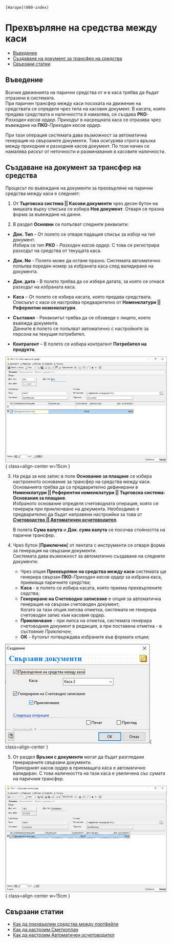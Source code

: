 ```{only} html
[Нагоре](000-index)
```

# **Прехвърляне на средства между каси**

- [Въведение](#въведение)  
- [Създаване на документ за трансфер на средства](#създаване-на-документ-за-трансфер-на-средства)  
- [Свързани статии](#свързани-статии)  

## **Въведение**

Всички движенията на парични средства от и в каса трябва да бъдат отразени в системата.  
При паричен трансфер между каси посоката на движение на средствата се определя чрез типа на касовия документ. В касата, която предава средствата и наличността ѝ намалява, се създава **РКО**-*Разходен касов ордер*. Приходът в насрещната каса се отразява чрез въвеждане на **ПКО**-*Приходен касов ордер*.  

При тази операция системата дава възможност за автоматична генерация на свързаните документи. Това осигурява строга връзка между приходния и разходния касов документ. По този начин се намалява рискът от неточности и разминавания в касовите наличности.  

## **Създаване на документ за трансфер на средства**

Процесът по въвеждане на документи за прехвърляне на парични средства между каси е следният:

1) От **Търговска система || Касови документи** чрез десен бутон на мишката върху списъка се избира **Нов документ**. Отваря се празна форма за въвеждане на данни.  

2) В раздел **Основни** се попълват следните реквизити:

- **Док. Тип** – От полето се отваря падащия списък за избор на тип документ.   
Избира се тип **РКО** - *Разходен касов ордер*. С това се регистрира разходът на средства от текущата каса.  

- **Док. No** - Полето може да остане празно. Системата автоматично попълва пореден номер за избраната каса след валидиране на документа.  

- **Док. дата** - В полето трябва да се избере датата, за която се отнася разходът на избраната каса. 

- **Каса** – От полето се избира касата, която предава средствата.  
Списъкът с каси се настройва предварително от **Номенклатури || Референтни номенклатури**.  

- **Съставил** - Реквизитът трябва да се обзаведе с лицето, което въвежда документа.  
Данните в полето се попълват автоматично с настройките за персона на текущия потребител.  

- **Контрагент** – В полето се избира контрагент **Потребител на продукта**. 

![](902-transfer-cashdesk1.png){ class=align-center w=15cm }

3) На реда за нов запис в поле **Основание за плащане** се избира настроеното основание за трансфер на средства между каси. Основанията трябва да са предварително дефинирани в **Номенклатури || Референтни номенклатури || Търговска система: Основания за плащане**.  
Избраното основание определя счетоводната операция, която се генерира при приключване на документа. Необходимо е предварително да бъдат направени настроийки за това от [**Счетоводство || Автоматичен осчетоводител**](https://docs.unicontsoft.com/guide/erp/001-ref/002-accounting/002-acc-wizard.html).  

   В полета **Сума валута** и **Док. сума валута** се посочва стойността на парични трансфер.  

4) Чрез бутон [**Приключен**] от лентата с инструменти се отваря форма за генерация на свързани документи.   
Системата дава възможност за автоматично създаване на следните документи:  

   - Чрез опция **Прехвърляне на средства между каси** системата ще генерира свързан **ПКО**-*Приходен касов ордер* за избрана каса, приемаща паричните средства;  
   - **Каса** - в полето се избира касата, която приема прехвърлените седства;  
   - **Генериране на Счетоводно записване** е опция за автоматична генерация на свързан счетоводен документ;  
   Когато за тази опция липсва отметка, системата не генерира счетоводен запис към касовия ордер.  
   - **Приключване** - при липса на отметка, системата генерира счетоводния документ в редакция, а при поставена отметка - в състояние *Приключен*;  
   - **OK** - бутонът потвърждава избраните във формата опции;  

![](902-transfer-cashdesk2.png){ class=align-center }

5) От раздел **Връзки с документи** могат да бъдат разгледани генерираните свързани документи.  
Приходният касов ордер в приемащата каса е автоматично валидиран. С това наличността на тази каса е увеличена със сумата на паричния трансфер.  

![](902-transfer-cashdesk3.png){ class=align-center w=15cm }
 
## **Свързани статии**

- [Как да прехвърлим средства между портфейли](https://www.unicontsoft.com/cms/node/58)  
- [Как да настроим Сметкоплан](https://www.unicontsoft.com/cms/node/36)  
- [Как да настроим Автоматичен осчетоводител](https://www.unicontsoft.com/cms/node/257)  